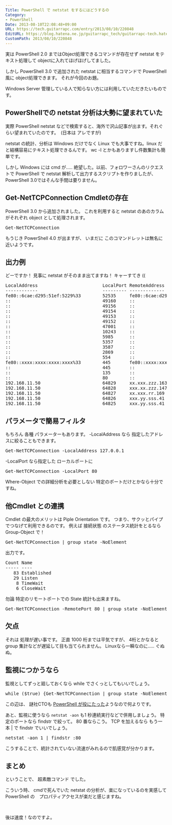 ```yaml
---
Title: PowerShell で netstat をするにはどうするの
Category:
- PowerShell
Date: 2013-08-10T22:08:48+09:00
URL: https://tech.guitarrapc.com/entry/2013/08/10/220848
EditURL: https://blog.hatena.ne.jp/guitarrapc_tech/guitarrapc-tech.hatenablog.com/atom/entry/11696248318757675921
CustomPath: 2013/08/10/220848
---
```


<p>実は PowerShell 2.0 まではObject処理できるコマンドが存在せず netstat をテキスト処理して objectに入れてほげほげしてました。</p>
<p>しかし PowerShell 3.0 で追加された netstat に相当するコマンドで PowerShell 風に object処理できます。 それが今回のお題。</p>
<p>Windows Server 管理している人で知らない方には利用していただきたいものです。 </p>
<h2>PowerShellでの netstat 分析は大勢に望まれていた</h2>
<p>実際 PowerShell netstat などで検索すると、海外で沢山記事が出ます。それぐらい望まれていたのです。　(日本は アレですが)</p>
<p>netstat の統計、分析は Windows だけでなく Linux でも大事ですね。linux だと結構容易にテキスト処理できるんです。 wc -l とかもありますし件数集計も簡単です。</p>
<p>しかし Windows には cmd が..... 絶望した。以前、フォロワーさんのリクエストで PowerShell で netstat 解析して出力するスクリプトを作りましたが、 PowerShell 3.0ではそんな手間は要りません。</p>
<h2>Get-NetTCPConnection Cmdletの存在</h2>
<p>PowerShell 3.0 から追加されました。 これを利用すると netstat のあのカラムがそれぞれ object として処理されます。</p>
<pre class="brush: powershell">Get-NetTCPConnection
</pre>
<p>もうじき PowerShell 4.0 が出ますが、 いまだに このコマンドレットは無名に近いようです。</p>
<h2>出力例</h2>
<p>どーですか！ 見事に netstat がそのまま出てますね！ キャーすてき ((</p>
<pre class="brush: powershell">LocalAddress                        LocalPort RemoteAddress                       RemotePort State       AppliedSetting
------------                        --------- -------------                       ---------- -----       --------------
fe80::6cae:d295:51ef:5229%33        52535     fe80::6cae:d295:51ef:5229%33        445        Established Internet
::                                  49160     ::                                  0          Listen
::                                  49156     ::                                  0          Listen
::                                  49154     ::                                  0          Listen
::                                  49153     ::                                  0          Listen
::                                  49152     ::                                  0          Listen
::                                  47001     ::                                  0          Listen
::                                  10243     ::                                  0          Listen
::                                  5985      ::                                  0          Listen
::                                  5357      ::                                  0          Listen
::                                  3587      ::                                  0          Listen
::                                  2869      ::                                  0          Listen
::                                  554       ::                                  0          Listen
fe80::xxxx:xxxx:xxxx:xxxx%33        445       fe80::xxxx:xxxx:xxxx:xxxx%33        52535      Established Internet
::                                  445       ::                                  0          Listen
::                                  135       ::                                  0          Listen
::                                  80        ::                                  0          Listen
192.168.11.50                       64829     xx.xxx.zzz.163                      443        Established Internet
192.168.11.50                       64828     xxx.xx.zzz.147                      80         Established Internet
192.168.11.50                       64827     xx.xxx.rr.169                       80         CloseWait   Internet
192.168.11.50                       64826     xxx.yy.sss.41                       443        CloseWait   Internet
192.168.11.50                       64825     xxx.yy.sss.41                       443        CloseWait   Internet
</pre>
<h2>パラメータで簡易フィルタ</h2>
<p>もちろん 各種 パラメーターもあります。 -LocalAddress なら 指定したアドレスに絞ることもできます。</p>
<pre class="brush: powershell">Get-NetTCPConnection -LocalAddress 127.0.0.1
</pre>
<p>-LocalPort なら指定した ローカルポートに</p>
<pre class="brush: powershell">Get-NetTCPConnection -LocalPort 80
</pre>
<p>Where-Object での詳細分析を必要としない 特定のポートだけとかなら十分ですね。</p>
<h2>他Cmdlet との連携</h2>
<p>Cmdlet の最大のメリットは Piple Orientation です。 つまり、サクッとパイプでつなげて利用できるのです。 例えば 接続状態 のステータス統計をとるなら Group-Object で！</p>
<pre class="brush: powershell">Get-NetTCPConnection | group state -NoElement
</pre>
<p>出力です。</p>
<pre class="brush: powershell">Count Name
----- ----
   83 Established
   29 Listen
    8 TimeWait
    6 CloseWait
</pre>
<p>勿論 特定のリモートポートでの State 統計も出来ますね。</p>
<pre class="brush: powershell">Get-NetTCPConnection -RemotePort 80 | group state -NoElement
</pre>
<h2>欠点</h2>
<p>それは 処理が遅い事です。 正直 1000 桁までは平気ですが、 4桁とかなると group 集計などが遅延して目も当てられません。 Linuxなら一瞬なのに..... ぐぬぬ。</p>
<h2>監視につかうなら</h2>
<p>監視としてずっと廻しておくなら while でさくっとしてもいいでしょう。</p>
<pre class="brush: powershell">while ($true) {Get-NetTCPConnection | group state -NoElement; sleep 1}
</pre>
<p>この辺は、 謎社CTOも <a href="http://neue.cc/2013/08/06_423.html" target="_blank">PowerShell が役にたった</a>ようなので何よりです。</p>
<p>あと、監視に使うなら <code>netstat -aon</code> も1 秒連続実行などで併用しましょう。 特定のポートなら findstr で絞って。 80 番ならこう。 TCP を加えるなら もう一本 | で findstr でいいでしょう。</p>
<pre class="brush: powershell">netstat -aon 1 | findstr :80
</pre>
<p>こうすることで、統計されていない流速がみれるので肌感覚が分かります。</p>
<h2>まとめ</h2>
<p>ということで、 超素敵コマンド でした。</p>
<p>こういう時、 cmdで死んでいた netstat の分析が、楽になっているのを実感して PowerShell の　プロパティアクセスが楽だと感じますね。</p>
<p> </p>
<p>後は速度！なのですよ。</p>

